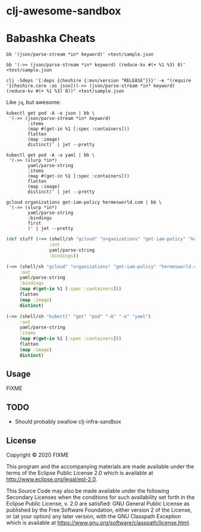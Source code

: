 # clj-awesome-sandbox

# Babashka Cheats

```shell script
bb '(json/parse-stream *in* keyword)' <test/sample.json

bb '(->> (json/parse-stream *in* keyword) (reduce-kv #(+ %1 %3) 0)' <test/sample.json

clj -Sdeps '{:deps {cheshire {:mvn/version "RELEASE"}}}' -e "(require '[cheshire.core :as json])(->> (json/parse-stream *in* keyword) (reduce-kv #(+ %1 %3) 0))" <test/sample.json

```

Like `jq`, but awesome:

```shell script
kubectl get pod -A -o json | bb \
 '(->> (json/parse-stream *in* keyword) 
        :items
        (map #(get-in %1 [:spec :containers]))
        flatten
        (map :image)
        distinct)' | jet --pretty

kubectl get pod -A -o yaml | bb \
 '(->> (slurp *in*)
        yaml/parse-string
        :items
        (map #(get-in %1 [:spec :containers]))
        flatten
        (map :image)
        distinct)' | jet --pretty

gcloud organizations get-iam-policy hermesworld.com | bb \
 '(->> (slurp *in*)
        yaml/parse-string
        :bindings
        first
        )' | jet --pretty

```

```clojure
(def stuff (->> (shell/sh "gcloud" "organizations" "get-iam-policy" "hermesworld.com")
                :out
                yaml/parse-string
                :bindings))

(->> (shell/sh "gcloud" "organizations" "get-iam-policy" "hermesworld.com")
     :out
     yaml/parse-string
     :bindings
     (map #(get-in %1 [:spec :containers]))
     flatten
     (map :image)
     distinct) 
```


```clojure
(->> (shell/sh "kubectl" "get" "pod" "-A" "-o" "yaml")
     :out
     yaml/parse-string
     :items
     (map #(get-in %1 [:spec :containers]))
     flatten
     (map :image)
     distinct) 
```

## Usage

FIXME

## TODO
- Should probably swallow clj-infra-sandbox

## License

Copyright © 2020 FIXME

This program and the accompanying materials are made available under the
terms of the Eclipse Public License 2.0 which is available at
http://www.eclipse.org/legal/epl-2.0.

This Source Code may also be made available under the following Secondary
Licenses when the conditions for such availability set forth in the Eclipse
Public License, v. 2.0 are satisfied: GNU General Public License as published by
the Free Software Foundation, either version 2 of the License, or (at your
option) any later version, with the GNU Classpath Exception which is available
at https://www.gnu.org/software/classpath/license.html.
